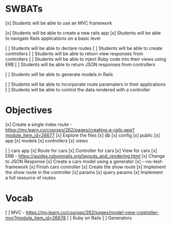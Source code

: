 # SWBATs
[x] Students will be able to use an MVC framework

[x] Students will be able to create a new rails app
[x] Students will be able to navigate Rails applications on a basic level

[ ] Students will be able to declare routes
[ ] Students will be able to create controllers
[ ] Students will be able to return view responses from controllers
[ ] Students will be able to inject Ruby code into their views using ERB
[ ] Students will be able to return JSON responses from controllers

[ ] Students will be able to generate models in Rails

[ ] Students will be able to incorporate route paramaters in their applications
[ ] Students will be able to control the data rendered with a controller


# Objectives

[x] Create a single index route - https://my.learn.co/courses/262/pages/creating-a-rails-app?module_item_id=26677 
[x] Explore the files
    [x] db
    [x] config
    [x] public
    [x] app
        [x] models
        [x] controllers
        [x] views

[ ] cars app
    [x] Route for cars
    [x] Controller for cars
    [x] View for cars
        [x] ERB - https://guides.rubyonrails.org/layouts_and_rendering.html
    [x] Change to JSON Response
    [x] Create a cars model using a generator
        [x] --no-test-framework
    [x] Finish cars controller
        [x] Create the show route
        [x] Implement the show route in the controller
            [x] params
            [x] query params
        [x] Implement a full resource of routes
    


# Vocab
[ ] MVC - https://my.learn.co/courses/262/pages/model-view-controller-mvc?module_item_id=26678 
[ ] Ruby on Rails
[ ] Generators